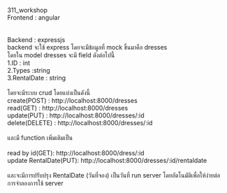 311_workshop\
Frontend : angular\
\
\
Backend : expressjs\
backend จะใช้ express โดยจะมีข้อมูลที่ mock ขึ้นมาคือ dresses \
โดยใน model dresses จะมี field ดังต่อไปนี้\
1.ID : int\
2.Types :string\
3.RentalDate : string\
\
โดยจะมีระบบ crud โดยแบ่งเป็นดังนี้\
create(POST) : http://localhost:8000/dresses\
read(GET) : http://localhost:8000/dresses\
update(PUT) : http://localhost:8000/dresses/:id\
delete(DELETE) : http://localhost:8000/dresses/:id\
\
และมี function เพิ่มเติมเป็น\
\
read by id(GET): http://localhost:8000/dress/:id\
update RentalDate(PUT): http://localhost:8000/dresses/:id/rentaldate\
\
และจะมีการปรับปรุง RentalDate (วันที่จอง) เป็นวันที่ run server โดยอัตโนมัติเพื่อให้ง่ายต่อการจำลองการใช้ server